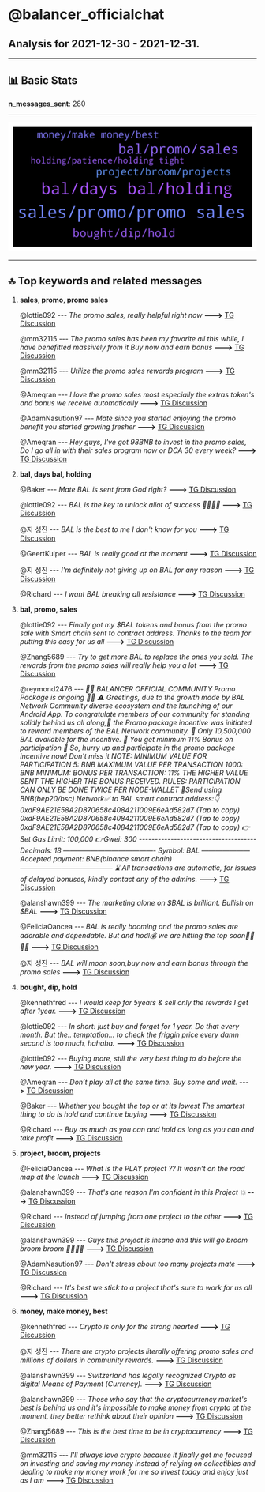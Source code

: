 # **@balancer_officialchat**
 ## Analysis for **2021-12-30** - **2021-12-31**.

---

## 📊 **Basic Stats**

**n_messages_sent**: 280

---
![wordcloud](balancer_officialchat_1Days_wordcloud.png)

---


## 🔝 **Top keywords and related messages**

1. **sales, promo, promo sales**

    @lottie092 --- *The promo sales, really helpful right now* **--->** [TG Discussion](https://t.me/balancer_officialchat/16016)

    @mm32115 --- *The promo sales has been my favorite all this while, I have benefitted massively from it Buy now and earn bonus* **--->** [TG Discussion](https://t.me/balancer_officialchat/16286)

    @mm32115 --- *Utilize the promo sales rewards program* **--->** [TG Discussion](https://t.me/balancer_officialchat/15984)

    @Ameqran --- *I love the promo sales most especially the extras token's and bonus we receive automatically* **--->** [TG Discussion](https://t.me/balancer_officialchat/16047)

    @AdamNasution97 --- *Mate since you started enjoying the promo benefit you started growing fresher* **--->** [TG Discussion](https://t.me/balancer_officialchat/16077)

    @Ameqran --- *Hey guys, I've got 98BNB to invest in the promo sales, Do I go all in with their sales program now or DCA 30 every week?* **--->** [TG Discussion](https://t.me/balancer_officialchat/16328)

2. **bal, days bal, holding**

    @Baker --- *Mate BAL is sent from God right?* **--->** [TG Discussion](https://t.me/balancer_officialchat/16073)

    @lottie092 --- *BAL is the key to unlock allot of success 🙏🤔✅✅* **--->** [TG Discussion](https://t.me/balancer_officialchat/16071)

    @지 성진 --- *BAL is the best to me I don't know for you* **--->** [TG Discussion](https://t.me/balancer_officialchat/16085)

    @GeertKuiper --- *BAL is really good at the moment* **--->** [TG Discussion](https://t.me/balancer_officialchat/15948)

    @지 성진 --- *I'm definitely not giving up on BAL for any reason* **--->** [TG Discussion](https://t.me/balancer_officialchat/16048)

    @Richard --- *I want BAL breaking all resistance* **--->** [TG Discussion](https://t.me/balancer_officialchat/16058)

3. **bal, promo, sales**

    @lottie092 --- *Finally got my $BAL tokens and bonus from the promo sale with Smart chain sent to contract address. Thanks to the team for putting this easy for us all* **--->** [TG Discussion](https://t.me/balancer_officialchat/16231)

    @Zhang5689 --- *Try to get more BAL to replace the ones you sold. The rewards from the promo sales will really help you a lot* **--->** [TG Discussion](https://t.me/balancer_officialchat/15934)

    @reymond2476 --- *🎉🎉 BALANCER OFFICIAL COMMUNITY Promo Package is ongoing  🎉🎉  ⚠️ Greetings, due to the growth made by BAL Network Community diverse ecosystem and the launching of our Android App. To congratulate members of our community for standing solidly behind us all along,🙏 the Promo package incentive was initiated to reward members of the BAL Network  community.  🔆 Only 10,500,000 BAL available for the incentive. 🔆 You get minimum 11% Bonus on participation  🤩 So, hurry up and participate in the promo package incentive now! Don't miss it  NOTE:   MINIMUM VALUE FOR PARTICIPATION   5: BNB   MAXIMUM VALUE PER TRANSACTION   1000: BNB   MINIMUM: BONUS PER TRANSACTION: 11%   THE HIGHER VALUE SENT THE HIGHER THE BONUS RECEIVED.   RULES:   PARTICIPATION CAN ONLY BE DONE TWICE PER NODE-WALLET  🔻Send using BNB(bep20/bsc) Network✅ to BAL smart contract address:👇   0xdF9AE21E58A2D870658c4084211009E6eAd582d7 (Tap to copy)   0xdF9AE21E58A2D870658c4084211009E6eAd582d7 (Tap to copy)   0xdF9AE21E58A2D870658c4084211009E6eAd582d7 (Tap to copy)  👉Set Gas Limit: 100,000  👉Gwei: 300  ------------------------------------- Decimals: 18 —————————————-  Symbol: BAL ——————— Accepted payment: BNB(binance smart chain) —————————————- ⌛️ All transactions are automatic, for issues of delayed bonuses, kindly contact any of the admins.* **--->** [TG Discussion](https://t.me/balancer_officialchat/16326)

    @alanshawn399 --- *The marketing alone on $BAL  is brilliant. Bullish on $BAL* **--->** [TG Discussion](https://t.me/balancer_officialchat/16134)

    @FeliciaOancea --- *BAL is really booming and the promo sales are adorable and dependable. But and hodl💰 we are hitting the top soon🚀🚀🚀🚀* **--->** [TG Discussion](https://t.me/balancer_officialchat/15930)

    @지 성진 --- *BAL will moon soon,buy now and earn bonus through the promo sales* **--->** [TG Discussion](https://t.me/balancer_officialchat/16012)

4. **bought, dip, hold**

    @kennethfred --- *I would keep for 5years & sell only the rewards I get after 1year.* **--->** [TG Discussion](https://t.me/balancer_officialchat/16025)

    @lottie092 --- *In short: just buy and forget for 1 year. Do that every month. But the.. temptation... to check the friggin price every damn second is too much, hahaha.* **--->** [TG Discussion](https://t.me/balancer_officialchat/16111)

    @lottie092 --- *Buying more, still the very best thing to do before the new year.* **--->** [TG Discussion](https://t.me/balancer_officialchat/16315)

    @Ameqran --- *Don’t play all at the same time. Buy some and wait.* **--->** [TG Discussion](https://t.me/balancer_officialchat/16270)

    @Baker --- *Whether you bought the top or at its lowest The smartest thing to do is hold and continue buying* **--->** [TG Discussion](https://t.me/balancer_officialchat/16208)

    @Richard --- *Buy as much as you can and hold as long as you can and take profit* **--->** [TG Discussion](https://t.me/balancer_officialchat/16147)

5. **project, broom, projects**

    @FeliciaOancea --- *What is the PLAY project ?? It wasn’t on the road map at the launch* **--->** [TG Discussion](https://t.me/balancer_officialchat/16183)

    @alanshawn399 --- *That's one reason I'm confident in this Project 💥* **--->** [TG Discussion](https://t.me/balancer_officialchat/16135)

    @Richard --- *Instead of jumping from one project to the other* **--->** [TG Discussion](https://t.me/balancer_officialchat/16055)

    @alanshawn399 --- *Guys this project is insane and this will go broom broom broom 🚀🚀🚀🚀* **--->** [TG Discussion](https://t.me/balancer_officialchat/16024)

    @AdamNasution97 --- *Don't stress about too many projects mate* **--->** [TG Discussion](https://t.me/balancer_officialchat/15989)

    @Richard --- *It's best we stick to a project that's sure to work for us all* **--->** [TG Discussion](https://t.me/balancer_officialchat/16056)

6. **money, make money, best**

    @kennethfred --- *Crypto is only for the strong hearted* **--->** [TG Discussion](https://t.me/balancer_officialchat/16222)

    @지 성진 --- *There are crypto projects literally offering promo sales and millions of dollars in community rewards.* **--->** [TG Discussion](https://t.me/balancer_officialchat/16123)

    @alanshawn399 --- *Switzerland has legally recognized Crypto as digital Means of Payment (Currency).* **--->** [TG Discussion](https://t.me/balancer_officialchat/16098)

    @alanshawn399 --- *Those who say that the cryptocurrency market's best is behind us and it's impossible to make money from crypto at the moment, they better rethink about their opinion* **--->** [TG Discussion](https://t.me/balancer_officialchat/16066)

    @Zhang5689 --- *This is the best time to be in cryptocurrency* **--->** [TG Discussion](https://t.me/balancer_officialchat/15958)

    @mm32115 --- *I'll always love crypto because it finally got me focused on investing and saving my money instead of relying on collectibles and dealing to make my money work for me so invest today and enjoy just as I am* **--->** [TG Discussion](https://t.me/balancer_officialchat/15942)

